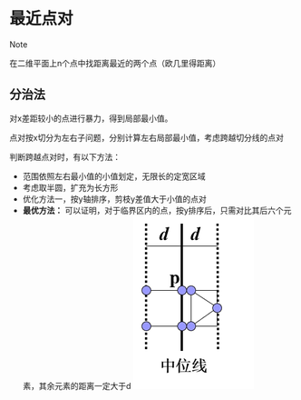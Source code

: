# 最近点对

> [!Note]
>
> 在二维平面上n个点中找距离最近的两个点（欧几里得距离）

## 分治法

对x差距较小的点进行暴力，得到局部最小值。

点对按x切分为左右子问题，分别计算左右局部最小值，考虑跨越切分线的点对

判断跨越点对时，有以下方法：

- 范围依照左右最小值的小值划定，无限长的定宽区域
- 考虑取半圆，扩充为长方形
- 优化方法一，按y轴排序，剪枝y差值大于小值的点对
- **最优方法：** 可以证明，对于临界区内的点，按y排序后，只需对比其后六个元素，其余元素的距离一定大于d
  ![image-20250225153456630](./02/image-20250225153456630.png)
